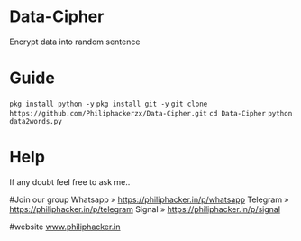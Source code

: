 # Data-Cipher
Encrypt data into random sentence

# Guide
`pkg install python -y`
`pkg install git -y`
`git clone https://github.com/Philiphackerzx/Data-Cipher.git`
`cd Data-Cipher`
`python data2words.py`

# Help
If any doubt feel free to ask me..

#Join our group
Whatsapp » https://philiphacker.in/p/whatsapp
Telegram » https://philiphacker.in/p/telegram
Signal » https://philiphacker.in/p/signal

#website
www.philiphacker.in

